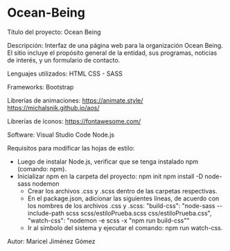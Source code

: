 # Ocean-Being

Título del proyecto: Ocean Being

Descripción:
Interfaz de una página web para la organización Ocean Being. El sitio incluye el propósito general de la entidad, sus programas, noticias de interés,
y un formulario de contacto.

Lenguajes utilizados:
HTML
CSS - SASS

Frameworks:
Bootstrap

Librerías de animaciones:
https://animate.style/
https://michalsnik.github.io/aos/

Librerías de íconos:
https://fontawesome.com/

Software:
Visual Studio Code
Node.js

Requisitos para modificar las hojas de estilo:
- Luego de instalar Node.js, verificar que se tenga instalado npm (comando: npm).
- Inicializar npm en la carpeta del proyecto:
    npm init
    npm install -D node-sass nodemon
    - Crear los archivos .css y .scss dentro de las carpetas respectivas.
    - En el package.json, adicionar las siguientes líneas, de acuerdo con los nombres de
      los archivos .css y .scss:
      "build-css": "node-sass --include-path scss scss/estiloPrueba.scss css/estiloPrueba.css",
      "watch-css": "nodemon -e scss -x \"npm run build-css\""
    - Ir al símbolo del sistema y ejecutar el comando: npm run watch-css.


Autor:
Maricel Jiménez Gómez
